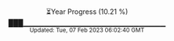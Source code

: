 <p align="center">
⏳Year Progress (10.21 %) <br>
███▁▁▁▁▁▁▁▁▁▁▁▁▁▁▁▁▁▁▁▁▁▁▁▁▁▁▁ <br>
<sub>Updated: Tue, 07 Feb 2023 06:02:40 GMT</sub>
</p>

